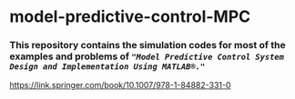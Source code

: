 # model-predictive-control-MPC
### This repository contains the simulation codes for most of the examples and problems of ***`"Model Predictive Control System Design and Implementation Using MATLAB®."`***
https://link.springer.com/book/10.1007/978-1-84882-331-0
